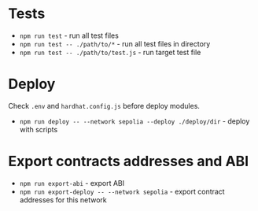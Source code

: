 # Tests

- `npm run test` - run all test files
- `npm run test -- ./path/to/*` - run all test files in directory
- `npm run test -- ./path/to/test.js` - run target test file

# Deploy

Check `.env` and `hardhat.config.js` before deploy modules.

- `npm run deploy -- --network sepolia --deploy ./deploy/dir` - deploy with scripts

# Export contracts addresses and ABI

- `npm run export-abi` - export ABI
- `npm run export-deploy -- --network sepolia` - export contract addresses for this network
